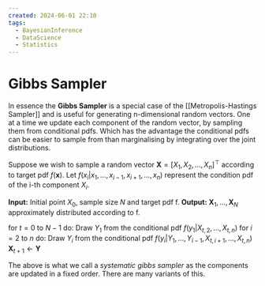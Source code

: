 ```yaml
---
created: 2024-06-01 22:10
tags:
  - BayesianInference
  - DataScience
  - Statistics
---
```


# Gibbs Sampler

In essence the **Gibbs Sampler** is a special case of the [[Metropolis-Hastings Sampler]] and is useful for generating n-dimensional random vectors. One at a time we update each component of the random vector, by sampling them from conditional pdfs. Which has the advantage the conditional pdfs can be easier to sample from than marginalising by integrating over the joint distributions.

Suppose we wish to sample a random vector $\mathbf{X} = [X_1, X_2, \dots, X_n]^{\top}$ according to target pdf $f(\boldsymbol{x})$. Let $f(x_i | x_1, \dots, x_{i-1}, x_{i+1}, \dots, x_n)$ represent the condition pdf of the i-th component $X_i$.

**Input:** Initial point $X_0$, sample size $N$ and target pdf f.
**Output:** $\boldsymbol{X}_1, \dots, \boldsymbol{X}_N$ approximately distributed according to f.

for $t=0$ to $N-1$ do:
	Draw $Y_1$ from the conditional pdf $f(y_1| X_{t,2}, \dots, X_{t,n})$
		for $i=2$ to $n$ do:
			Draw $Y_i$ from the conditional pdf $f(y_i|Y_1, \dots, Y_{i-1}, X_{t, i+1}, \dots, X_{t,n})$
		$\boldsymbol{X}_{t+1} \leftarrow \boldsymbol{Y}$

The above is what we call a *systematic gibbs sampler* as the components are updated in a fixed order. There are many variants of this. 





